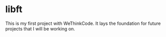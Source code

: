 # libft
This is my first project with WeThinkCode. It lays the foundation for future projects that I will be working on.
